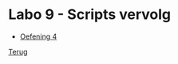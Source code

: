 # Labo 9 - Scripts vervolg

- [Oefening 4](./Labo9/L9-Script4.md)

[Terug](../Vakken/Linux-Scripting.md)